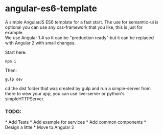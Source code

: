 # angular-es6-template
A simple AngularJS ES6 template for a fast start.
The use for semamtic-ui is optional you can use any css-framework that you like, this is just for example.<br />
We use Angular 1.4 so it can be "production ready" but it can be replaced with Angular 2 with small changes.

Start here:
```
npm i
```

Then:
```
gulp dev
```

cd the dist folder that was created by gulp and run a simple-server from there to view your app, you can use live-server or python's simpleHTTPServer.


<h3>TODO:</h3>
* Add Tests
* Add example for services
* Add common components
* Design a little
* Move to Angular 2
